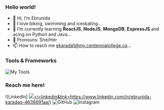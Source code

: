 
### Hello world!

- 👋 Hi, I’m Ebrunida
- 👀 I love biking, swimming and iceskating...
- 🌱 I’m currently learning **ReactJS**, **NodeJS**, **MongoDB**, **ExpressJS** and acing on Python and Java...
- 💞️ Pronouns: She/Her
- 📫 How to reach me ekarada1@my.centennialollege.ca...

<!---
Ebrunida/Ebrunida is a ✨ special ✨ repository because its `README.md` (this file) appears on your GitHub profile.
You can click the Preview link to take a look at your changes.
--->

### Tools & Frameworks

![My Tools](https://skillicons.dev/icons?i=python,javascript,react,nodejs,mysql,cpp,html,css,git,bash,matlab,discord,vscode,figma,photoshop,illustrator,premiere)

### Reach me here!

![LinkedIn] <a href = "https://www.linkedin.com/in/ebrunida-karadag-4638691aa/"> <img src = "https://skillicons.dev/icons?"><i=linkedin&link=https://www.linkedin.com/in/ebrunida-karadag-4638691aa/)</a>  ![GitHub](https://skillicons.dev/icons?i=github&link=[https://github.com/Ebrunida])  ![Instagram](https://skillicons.dev/icons?i=instagram&link=[https://www.instagram.com/ebruniida/) 
